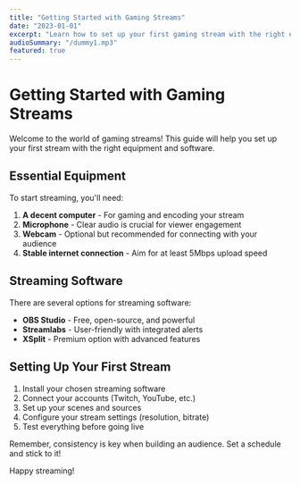 ```yaml
---
title: "Getting Started with Gaming Streams"
date: "2023-01-01"
excerpt: "Learn how to set up your first gaming stream with the right equipment and software."
audioSummary: "/dummy1.mp3"
featured: true
---
```


# Getting Started with Gaming Streams

Welcome to the world of gaming streams! This guide will help you set up your first stream with the right equipment and software.

## Essential Equipment

To start streaming, you'll need:

1. **A decent computer** - For gaming and encoding your stream
2. **Microphone** - Clear audio is crucial for viewer engagement
3. **Webcam** - Optional but recommended for connecting with your audience
4. **Stable internet connection** - Aim for at least 5Mbps upload speed

## Streaming Software

There are several options for streaming software:

- **OBS Studio** - Free, open-source, and powerful
- **Streamlabs** - User-friendly with integrated alerts
- **XSplit** - Premium option with advanced features

## Setting Up Your First Stream

1. Install your chosen streaming software
2. Connect your accounts (Twitch, YouTube, etc.)
3. Set up your scenes and sources
4. Configure your stream settings (resolution, bitrate)
5. Test everything before going live

Remember, consistency is key when building an audience. Set a schedule and stick to it!

Happy streaming!

